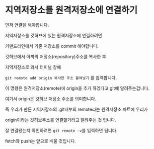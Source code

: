 # 지역저장소를 원격저장소에 연결하기

먼저 연결을 해야합니다.

지역저장소를 깃허브에 있는 원격저장소에 연결하려면

커맨드라인에서 기존 저장소를 commit 해야합니다.

깃허브에서 아까의 저장소(repository)주소를 복사한 후

지역저장소로 와서 터미널 창에 

`git remote add origin 복사한 주소 붙여넣기` 를 입력합니다.

이 명령은 원격저장소(remote)에 origin을 추가 하겠다고 git에 알려주는겁니다.

여기서 origin은 깃허브 저장소 주소를 의미합니다.

즉 우리가 만든 지역저장소의 .git내부의 remote라는 원격저장소 파트에 우리가

origin이라는 깃허브주소를 연결할거라고 알려주는 것 입니다.

잘 연결됐는지 확인하려면 `git remote -v`를 입력하면 됩니다. 

fetch와 push는 앞으로 배울 것입니다.
